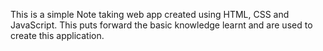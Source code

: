 This is a simple Note taking web app created using HTML, CSS and JavaScript. 
This puts forward the basic knowledge learnt and are used to create this application.

